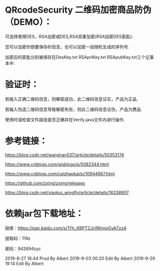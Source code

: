 # QRcodeSecurity 二维码加密商品防伪（DEMO）：
可选择使用DES，RSA加密或DES,RSA双重加密(RSA加密DES密匙):

您可以加密你想要保存的信息，也可以加密一段随机生成的序列号.

加密后的密匙分别被保存在DesKey.txt RSApriKey.txt RSApubKey.txt三个记事本中.

# 验证时：
若输入正确二维码信息，则解密成功，此二维码信息证实，产品为正品.

若输入伪造二维码信息导致解密失败，则此二维码信息证伪，产品为赝品.

使用时请检查文件路径是否正确并在Verify.java文件内进行操作.

# 参考链接：
https://blog.csdn.net/wangnan537/article/details/50353174

https://www.cnblogs.com/gisblogs/p/5082344.html

https://www.cnblogs.com/caizhaokai/p/10944667.html

https://github.com/zxing/zxing/releases

https://blog.csdn.net/xiaokui_wingfly/article/details/16338907

# 依赖jar包下载地址：
链接：https://pan.baidu.com/s/1Yh_KBPTZJcINhmoGyA7zzA

提取码：119z

密码：942694zyc

2019-8-27  16:44 Prod By Albert
2019-9-03  00:20 Edit By Albert
2019-9-29  19:14 Edit By Albert
